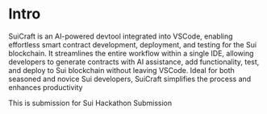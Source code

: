 # Intro

SuiCraft is an AI-powered devtool integrated into VSCode, enabling effortless smart contract development, deployment, and testing for the Sui blockchain. It streamlines the entire workflow within a single IDE, allowing developers to generate contracts with AI assistance, add functionality, test, and deploy to Sui blockchain without leaving VSCode. Ideal for both seasoned and novice Sui developers, SuiCraft simplifies the process and enhances productivity

This is submission for Sui Hackathon Submission
